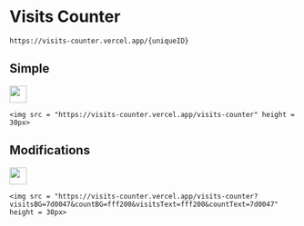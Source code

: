 # Visits Counter

`https://visits-counter.vercel.app/{uniqueID}`

## Simple

<img src = "https://visits-counter.vercel.app/visits-counter" height = 30px>

`<img src = "https://visits-counter.vercel.app/visits-counter" height = 30px>`

## Modifications

<img src = "https://visits-counter.vercel.app/visits-counter?visitsBG=7d0047&countBG=fff200&visitsText=fff200&countText=7d0047" height = 30px>

`<img src = "https://visits-counter.vercel.app/visits-counter?visitsBG=7d0047&countBG=fff200&visitsText=fff200&countText=7d0047" height = 30px>`